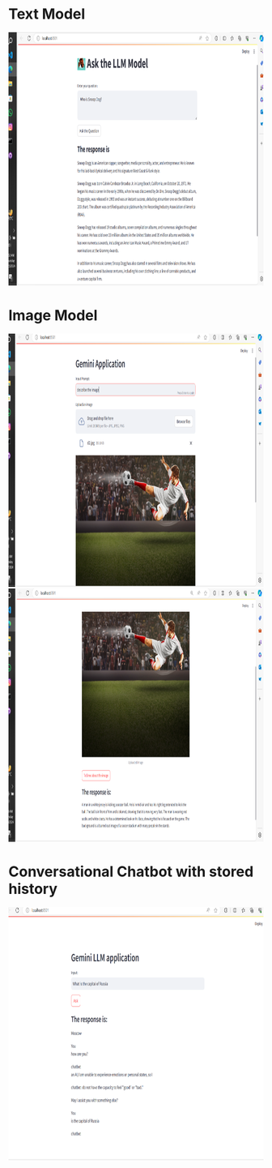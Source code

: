 # Text Model

<img src="/images/s3.png" alt="image_model" width="900" height="500">


# Image Model
<img src="/images/s1.png" alt="image_model" width="900" height="500">
<img src="/images/s2.png" alt="image_model" width="900" height="500">

# Conversational Chatbot with stored history

<img src="/images/me.png" alt="image_model" width="900" height="500">
